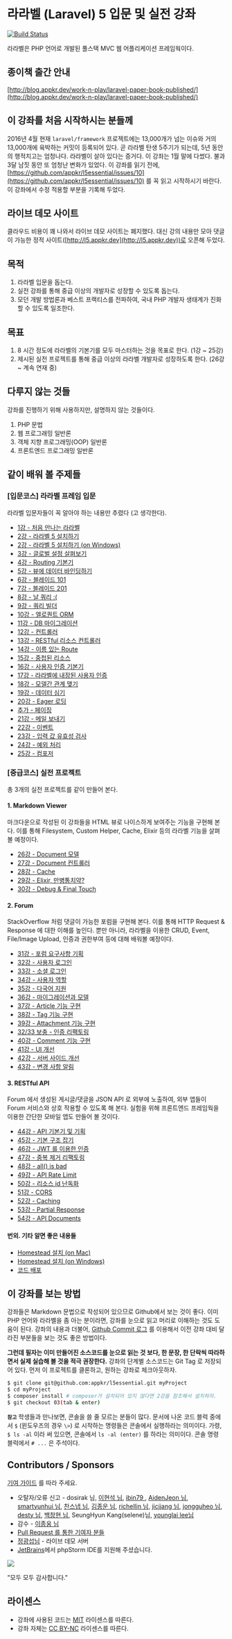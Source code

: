 # 라라벨 (Laravel) 5 입문 및 실전 강좌

[![Build Status](https://travis-ci.org/appkr/l5essential.svg)](https://travis-ci.org/appkr/l5essential)

라라벨은 PHP 언어로 개발된 풀스택 MVC 웹 어플리케이션 프레임웍이다.

## 종이책 출간 안내

[http://blog.appkr.dev/work-n-play/laravel-paper-book-published/](http://blog.appkr.dev/work-n-play/laravel-paper-book-published/)

## 이 강좌를 처음 시작하시는 분들께

2016년 4월 현재 `laravel/framework` 프로젝트에는 13,000개가 넘는 이슈와 거의 13,000개에 육박하는 커밋이 등록되어 있다. 곧 라라벨 탄생 5주기가 되는데, 5년 동안의 행적치고는 엄청나다. 라라벨이 살아 있다는 증거다. 이 강좌는 1월 말에 다썼다. 불과 3달 남짓 동안 또 엄청난 변화가 있었다. 이 강좌를 읽기 전에, [https://github.com/appkr/l5essential/issues/10](https://github.com/appkr/l5essential/issues/10) 를 꼭 읽고 시작하시기 바란다. 이 강좌에서 수정 적용할 부분을 기록해 두었다.

## 라이브 데모 사이트

클라우드 비용이 꽤 나와서 라이브 데모 사이트는 폐지했다. 대신 강의 내용만 모아 댓글이 가능한 정적 사이트([http://l5.appkr.dev](http://l5.appkr.dev))로 오픈해 두었다.

## 목적

1.  라라벨 입문을 돕는다.
2.  실전 강좌를 통해 중급 이상의 개발자로 성장할 수 있도록 돕는다.
3.  모던 개발 방법론과 베스트 프랙티스를 전파하여, 국내 PHP 개발자 생태계가 진화할 수 있도록 일조한다. 
 
## 목표

1.  8 시간 정도에 라라벨의 기본기를 모두 마스터하는 것을 목표로 한다. (1강 ~ 25강)
2.  제시된 실전 프로젝트를 통해 중급 이상의 라라벨 개발자로 성장하도록 한다. (26강 ~ 계속 연재 중)

## 다루지 않는 것들

강좌를 진행하기 위해 사용하지만, 설명하지 않는 것들이다.

1.  PHP 문법
2.  웹 프로그래밍 일반론
3.  객체 지향 프로그래밍(OOP) 일반론
4.  프론트엔드 프로그래밍 일반론

## 같이 배워 볼 주제들

### **[입문코스]** 라라벨 프레임 입문

라라벨 입문자들이 꼭 알아야 하는 내용만 추렸다 (고 생각한다). 

-   [1강 - 처음 만나는 라라벨](lessons/01-welcome.md)
-   [2강 - 라라벨 5 설치하기](lessons/02-hello-laravel.md)
-   [2강 - 라라벨 5 설치하기 (on Windows)](lessons/02-install-on-windows.md)
-   [3강 - 글로벌 설정 살펴보기](lessons/03-configuration.md)
-   [4강 - Routing 기본기](lessons/04-routing-basics.md)
-   [5강 - 뷰에 데이터 바인딩하기](lessons/05-pass-data-to-view.md)
-   [6강 - 블레이드 101](lessons/06-blade-101.md)
-   [7강 - 블레이드 201](lessons/07-blade-201.md)
-   [8강 - 날 쿼리 :(](lessons/08-raw-queries.md)
-   [9강 - 쿼리 빌더](lessons/09-query-builder.md)
-   [10강 - 엘로퀀트 ORM](lessons/10-eloquent.md)
-   [11강 - DB 마이그레이션](lessons/11-migration.md)
-   [12강 - 컨트롤러](lessons/12-controller.md)
-   [13강 - RESTful 리소스 컨트롤러](lessons/13-restful-resource-controller.md)
-   [14강 - 이름 있는 Route](lessons/14-named-routes.md)
-   [15강 - 중첩된 리소스](lessons/15-nested-resources.md)
-   [16강 - 사용자 인증 기본기](lessons/16-authentication.md)
-   [17강 - 라라벨에 내장된 사용자 인증](lessons/17-authentication-201.md)
-   [18강 - 모델간 관계 맺기](lessons/18-eloquent-relationships.md)
-   [19강 - 데이터 심기](lessons/19-seeder.md)
-   [20강 - Eager 로딩](lessons/20-eager-loading.md)
-   [추가 - 페이징](lessons/20-1-pagination.md)
-   [21강 - 메일 보내기](lessons/21-mail.md)
-   [22강 - 이벤트](lessons/22-events.md)
-   [23강 - 입력 값 유효성 검사](lessons/23-validation.md)
-   [24강 - 예외 처리](lessons/24-exception-handling.md)
-   [25강 - 컴포저](lessons/25-composer.md)

### **[중급코스]** 실전 프로젝트

총 3개의 실전 프로젝트를 같이 만들어 본다.

#### 1. Markdown Viewer

마크다운으로 작성된 이 강좌들을 HTML 뷰로 나이스하게 보여주는 기능을 구현해 본다. 이를 통해 Filesystem, Custom Helper, Cache, Elixir 등의 라라벨 기능을 살펴볼 예정이다.

-   [26강 - Document 모델](lessons/26-document-model.md)
-   [27강 - Document 컨트롤러](lessons/27-document-controller.md)
-   [28강 - Cache](lessons/28-cache.md)
-   [29강 - Elixir, 만병통치약?](lessons/29-elixir.md)
-   [30강 - Debug & Final Touch](lessons/30-final-touch.md)

#### 2. Forum

StackOverflow 처럼 댓글이 가능한 포럼을 구현해 본다. 이를 통해 HTTP Request &amp; Response 에 대한 이해를 높인다. 뿐만 아니라, 라라벨을 이용한 CRUD, Event, File/Image Upload, 인증과 권한부여 등에 대해 배워볼 예정이다.

-   [31강 - 포럼 요구사항 기획](lessons/31-forum-features.md)
-   [32강 - 사용자 로그인](lessons/32-login.md)
-   [33강 - 소셜 로그인](lessons/33-social-login.md)
-   [34강 - 사용자 역할](lessons/34-role.md)
-   [35강 - 다국어 지원](lessons/35-locale.md)
-   [36강 - 마이그레이션과 모델](lessons/36-models.md)
-   [37강 - Article 기능 구현](lessons/37-articles.md)
-   [38강 - Tag 기능 구현](lessons/38-tags.md)
-   [39강 - Attachment 기능 구현](lessons/39-attachments.md)
-   [32/33 보충 - 인증 리팩토링](lessons/32n33-auth-refactoring.md)
-   [40강 - Comment 기능 구현](lessons/40-comments.md)
-   [41강 - UI 개선](lessons/41-ui-makeup.md)
-   [42강 - 서버 사이드 개선](lessons/42-be-makeup.md)
-   [43강 - 변경 사항 알림](lessons/43-change-note.md)

#### 3. RESTful API

Forum 에서 생성된 게시글/댓글을 JSON API 로 외부에 노출하여, 외부 앱들이 Forum 서비스와 상호 작용할 수 있도록 해 본다. 실험을 위해 프론트엔드 프레임웍을 이용한 간단한 모바일 앱도 만들어 볼 것이다.
 
-   [44강 - API 기본기 및 기획](lessons/44-api-basic.md)
-   [45강 - 기본 구조 잡기](lessons/45-api-big-picture.md)
-   [46강 - JWT 를 이용한 인증](lessons/46-jwt.md)
-   [47강 - 중복 제거 리팩토링](lessons/47-dry-refactoring.md)
-   [48강 - all() is bad](lessons/48-all-is-bad.md)
-   [49강 - API Rate Limit](lessons/49-rate-limit.md)
-   [50강 - 리소스 id 난독화](lessons/50-id-obfuscation.md)
-   [51강 - CORS](lessons/51-cors.md)
-   [52강 - Caching](lessons/52-caching.md)
-   [53강 - Partial Response](lessons/53-partial-response.md)
-   [54강 - API Documents](lessons/54-api-docs.md)

#### 번외. 기타 알면 좋은 내용들

-   [Homestead 설치 (on Mac)](lessons/02-install-homestead-osx.md)
-   [Homestead 설치 (on Windows)](lessons/02-install-homestead-windows.md)
-   [코드 배포](lessons/999-code-release.md)

## 이 강좌를 보는 방법

강좌들은 Markdown 문법으로 작성되어 있으므로 Github에서 보는 것이 좋다. 이미 PHP 언어와 라라벨을 좀 아는 분이라면, 강좌를 눈으로 읽고 머리로 이해하는 것도 도움이 된다. 강좌의 내용과 더불어, [Github Commit 로그](https://github.com/appkr/l5essential/commits/master) 를 이용해서 이전 강좌 대비 달라진 부분들을 보는 것도 좋은 방법이다. 

**그런데 필자는 이미 만들어진 소스코드를 눈으로 읽는 것 보다, 한 문장, 한 단락씩 따라하면서 실제 실습해 볼 것을 적극 권장한다.** 강좌의 단계별 소스코드는 Git Tag 로 저장되어 있다. 먼저 이 프로젝트를 클론하고, 원하는 강좌로 체크아웃하자. 

```bash
$ git clone git@github.com:appkr/l5essential.git myProject
$ cd myProject
$ composer install # composer가 설치되어 있지 않다면 2강을 참조해서 설치하자.
$ git checkout 03(tab & enter)
```

**`참고`** 학생들과 만나보면, 콘솔을 쓸 줄 모르는 분들이 많다. 문서에 나온 코드 블럭 중에서 `$` (윈도우즈의 경우 `\>`) 로 시작하는 명령들은 콘솔에서 실행하라는 의미이다. 가령, `$ ls -al` 이라 써 있으면, 콘솔에서 `ls -al (enter)` 를 하라는 의미이다. 콘솔 명령 블럭에서 `# ...` 은 주석이다.

## Contributors / Sponsors

[기여 가이드](CONTRIBUTING.md) 를 따라 주세요.

-   오탈자/오류 신고 - dosirak 님, [이현석 님](https://www.facebook.com/leehs), [ibin79 ](https://github.com/ibin79), [AidenJeon 님](https://github.com/AidenJeon), [smartyunhui 님](https://github.com/smartyunhui), [찬스냅 님](https://www.facebook.com/chansnapit), [김종운 님](https://www.facebook.com/profile.php?id=100001411952158), [richellin 님](https://github.com/richellin), [jicjjang 님](https://github.com/jicjjang), [jongguheo 님](https://github.com/jongguheo), [desty 님](https://github.com/desty), [백창현 님](https://github.com/paikwiki), SeungHyun Kang(selene)님, [younglai lee님](https://disqus.com/by/younglai_lee/)
-   감수 - [이종웅 님](https://www.facebook.com/jongwoong.lee.71)
-   [Pull Request 를 통한 기여자 분들](https://github.com/appkr/l5essential/graphs/contributors)
-   [정광섭님](https://github.com/lesstif) - 라이브 데모 서버
-   [JetBrains](https://www.jetbrains.com/)에서 phpStorm IDE를 지원해 주셨습니다.

![](icon_PhpStorm.png)

"모두 모두 감사합니다."

## 라이센스

- 강좌에 사용된 코드는 [MIT](https://raw.githubusercontent.com/appkr/l5essential/master/LICENSE) 라이센스를 따른다.
- 강좌 자체는 [CC BY-NC](https://creativecommons.org/licenses/by-nc/4.0/) 라이센스를 따른다.
